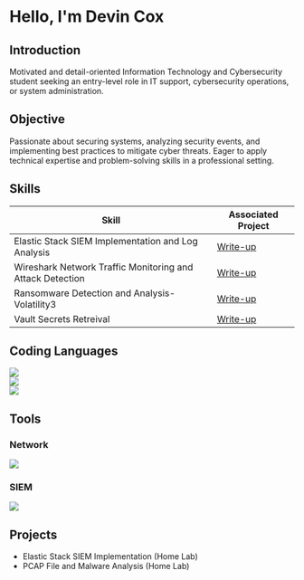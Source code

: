 # Hello, I'm Devin Cox
## Introduction
Motivated and detail-oriented Information Technology and Cybersecurity student seeking an entry-level role in IT support, cybersecurity operations, or system administration. 

## Objective

 Passionate about securing systems, analyzing security events, and implementing best practices to mitigate cyber threats. 
 Eager to apply technical expertise and problem-solving skills in a professional setting.

## Skills

| Skill                                         | Associated Project         |
|-----------------------------------------------|----------------------------|
| Elastic Stack SIEM Implementation and Log Analysis          | <a href="https://google.com">Write-up</a>|
| Wireshark Network Traffic Monitoring and Attack Detection | <a href="https://github.com/DevinC12346/Detection-and-Malware-Analysis-Lab/blob/main/Hawkeye%20Lab.md">Write-up</a>|
| Ransomware Detection and Analysis-Volatility3| <a href =https://github.com/DevinC12346/Ransomware-Lab-Analysis/blob/main/README.md>Write-up</a>|
|Vault Secrets Retreival| <a href =https://github.com/DevinC12346/Vault_Secrets_Writeup]https://github.com/DevinC12346/Vault_Secrets_Writeup/blob/main/vault_secret_retrieval_technical_writeup.md(https://github.com/DevinC12346/Vault_Secrets_Writeup)>Write-up</a>|




## Coding Languages
<div>
    <img src="https://img.shields.io/badge/-Python-3776AB?&style=for-the-badge&logo=Python&logoColor=white" />
</div>

<div>
    <img src="https://img.shields.io/badge/-Java-007396?&style=for-the-badge&logo=Java&logoColor=white" />
</div>

<div>
    <img src="https://img.shields.io/badge/-Microsoft%20SQL%20Server-CC2927?&style=for-the-badge&logo=microsoft%20sql%20server&logoColor=white" />
</div>


## Tools

### Network
<div>
    <img src="https://img.shields.io/badge/-Wireshark-1679A7?&style=for-the-badge&logo=Wireshark&logoColor=white" />
  
</div>



### SIEM
<div>
    <img src="https://img.shields.io/badge/-Elastic-005571?&style=for-the-badge&logo=Elastic&logoColor=white" />
</div>

## Projects
- Elastic Stack SIEM Implementation (Home Lab)
- PCAP File and Malware Analysis (Home Lab)
